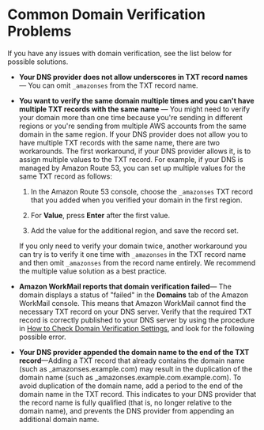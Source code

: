 # Common Domain Verification Problems<a name="domain-verification-issues"></a>

If you have any issues with domain verification, see the list below for possible solutions\.

+ **Your DNS provider does not allow underscores in TXT record names** — You can omit `_amazonses` from the TXT record name\.

+ **You want to verify the same domain multiple times and you can't have multiple TXT records with the same name** — You might need to verify your domain more than one time because you're sending in different regions or you're sending from multiple AWS accounts from the same domain in the same region\. If your DNS provider does not allow you to have multiple TXT records with the same name, there are two workarounds\. The first workaround, if your DNS provider allows it, is to assign multiple values to the TXT record\. For example, if your DNS is managed by Amazon Route 53, you can set up multiple values for the same TXT record as follows:

  1. In the Amazon Route 53 console, choose the `_amazonses` TXT record that you added when you verified your domain in the first region\.

  1. For **Value**, press **Enter** after the first value\.

  1. Add the value for the additional region, and save the record set\.

  If you only need to verify your domain twice, another workaround you can try is to verify it one time with `_amazonses` in the TXT record name and then omit `_amazonses` from the record name entirely\. We recommend the multiple value solution as a best practice\.

+ **Amazon WorkMail reports that domain verification failed**— The domain displays a status of "failed" in the **Domains** tab of the Amazon WorkMail console\. This means that Amazon WorkMail cannot find the necessary TXT record on your DNS server\. Verify that the required TXT record is correctly published to your DNS server by using the procedure in [How to Check Domain Verification Settings](domain-verification-check-dns.md), and look for the following possible error\.

+ **Your DNS provider appended the domain name to the end of the TXT record**—Adding a TXT record that already contains the domain name \(such as \_amazonses\.example\.com\) may result in the duplication of the domain name \(such as \_amazonses\.example\.com\.example\.com\)\. To avoid duplication of the domain name, add a period to the end of the domain name in the TXT record\. This indicates to your DNS provider that the record name is fully qualified \(that is, no longer relative to the domain name\), and prevents the DNS provider from appending an additional domain name\.